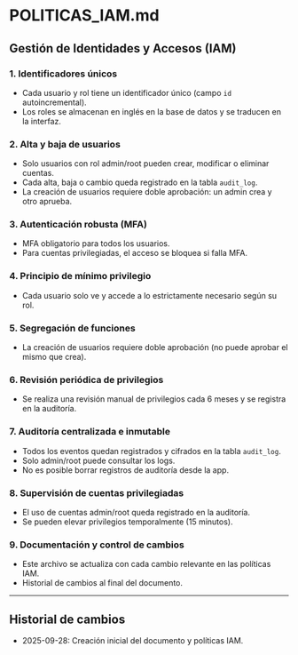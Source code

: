 # POLITICAS_IAM.md

## Gestión de Identidades y Accesos (IAM)

### 1. Identificadores únicos
- Cada usuario y rol tiene un identificador único (campo `id` autoincremental).
- Los roles se almacenan en inglés en la base de datos y se traducen en la interfaz.

### 2. Alta y baja de usuarios
- Solo usuarios con rol admin/root pueden crear, modificar o eliminar cuentas.
- Cada alta, baja o cambio queda registrado en la tabla `audit_log`.
- La creación de usuarios requiere doble aprobación: un admin crea y otro aprueba.

### 3. Autenticación robusta (MFA)
- MFA obligatorio para todos los usuarios.
- Para cuentas privilegiadas, el acceso se bloquea si falla MFA.

### 4. Principio de mínimo privilegio
- Cada usuario solo ve y accede a lo estrictamente necesario según su rol.

### 5. Segregación de funciones
- La creación de usuarios requiere doble aprobación (no puede aprobar el mismo que crea).

### 6. Revisión periódica de privilegios
- Se realiza una revisión manual de privilegios cada 6 meses y se registra en la auditoría.

### 7. Auditoría centralizada e inmutable
- Todos los eventos quedan registrados y cifrados en la tabla `audit_log`.
- Solo admin/root puede consultar los logs.
- No es posible borrar registros de auditoría desde la app.

### 8. Supervisión de cuentas privilegiadas
- El uso de cuentas admin/root queda registrado en la auditoría.
- Se pueden elevar privilegios temporalmente (15 minutos).

### 9. Documentación y control de cambios
- Este archivo se actualiza con cada cambio relevante en las políticas IAM.
- Historial de cambios al final del documento.

---

## Historial de cambios
- 2025-09-28: Creación inicial del documento y políticas IAM.

